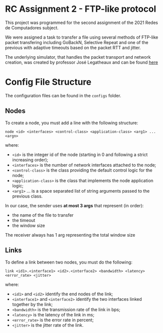 # RC Assignment 2 - FTP-like protocol

This project was programmed for the second assignment of the 2021 Redes de Computadores subject.

We were assigned a task to transfer a file using several methods of FTP-like packet transfering including GoBackN, Selective Repeat and one of the previous with adaptive timeouts based on the packet RTT and jitter.

The underlying simulator, that handles the packet transport and network creation, was created by professor José Legatheaux and can be found [here](https://github.com/jlegatheaux/cnss)

# Config File Structure

The configuration files can be found in the `configs` folder.

## Nodes

To create a node, you must add a line with the following structure:

`node <id> <interfaces> <control-class> <application-class> <arg1> ... <argn>`

where:
- `<id>` is the integer id of the node (starting in 0 and following a strict increasing order);
- `<interfaces>` is the number of network interfaces attached to the node;
- `<control-class>` is the class providing the default control logic for the node;
- `<application-class>` is the class that implements the node application logic;
- `<arg1>` ... is a space separated list of string arguments passed to the previous class.

In our case, the sender uses <b>at most 3 args</b> that represent (in order):

- the name of the file to transfer
- the timeout
- the window size

The receiver always has 1 arg representing the total window size

## Links
To define a link between two nodes, you must do the following:

`link <id1>.<interface1> <id2>.<interface2> <bandwidth> <latency> <error_rate> <jitter>`

where:

- `<id1>` and `<id2>` identify the end nodes of the link;
- `<interface1>` and `<interface2>` identify the two interfaces linked together by the link;
- `<bandwidth>` is the transmission rate of the link in bps;
- `<latency>` is the latency of the link in ms;
- `<error_rate>` is the error rate in percent;
- `<jitter>` is the jitter rate of the link.

